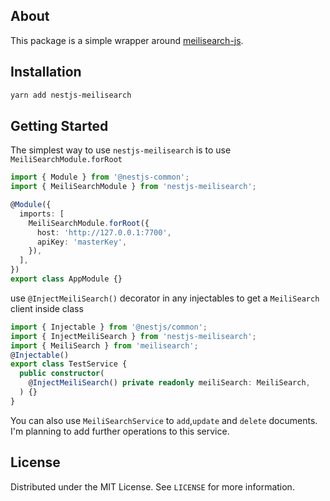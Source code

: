 ## About

This package is a simple wrapper around [meilisearch-js](https://github.com/meilisearch/meilisearch-js).

## Installation

```bash
yarn add nestjs-meilisearch
```

## Getting Started

The simplest way to use `nestjs-meilisearch` is to use `MeiliSearchModule.forRoot`

```typescript
import { Module } from '@nestjs-common';
import { MeiliSearchModule } from 'nestjs-meilisearch';

@Module({
  imports: [
    MeiliSearchModule.forRoot({
      host: 'http://127.0.0.1:7700',
      apiKey: 'masterKey',
    }),
  ],
})
export class AppModule {}
```

use `@InjectMeiliSearch()` decorator in any injectables to get a `MeiliSearch` client inside class

```typescript
import { Injectable } from '@nestjs/common';
import { InjectMeiliSearch } from 'nestjs-meilisearch';
import { MeiliSearch } from 'meilisearch';
@Injectable()
export class TestService {
  public constructor(
    @InjectMeiliSearch() private readonly meiliSearch: MeiliSearch,
  ) {}
}
```

You can also use `MeiliSearchService` to `add`,`update` and `delete` documents. I'm planning to add further operations to this service.

## License

Distributed under the MIT License. See `LICENSE` for more information.

